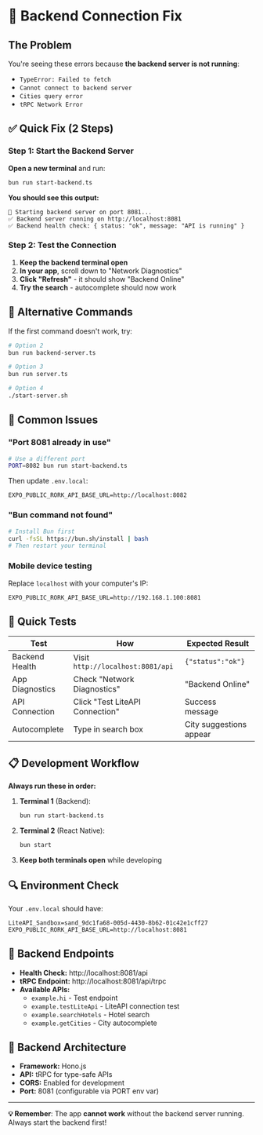 # 🚨 Backend Connection Fix

## The Problem
You're seeing these errors because **the backend server is not running**:
- `TypeError: Failed to fetch`
- `Cannot connect to backend server`
- `Cities query error`
- `tRPC Network Error`

## ✅ Quick Fix (2 Steps)

### Step 1: Start the Backend Server

**Open a new terminal** and run:

```bash
bun run start-backend.ts
```

**You should see this output:**
```
🚀 Starting backend server on port 8081...
✅ Backend server running on http://localhost:8081
✅ Backend health check: { status: "ok", message: "API is running" }
```

### Step 2: Test the Connection

1. **Keep the backend terminal open**
2. **In your app**, scroll down to "Network Diagnostics"
3. **Click "Refresh"** - it should show "Backend Online"
4. **Try the search** - autocomplete should now work

## 🔧 Alternative Commands

If the first command doesn't work, try:

```bash
# Option 2
bun run backend-server.ts

# Option 3
bun run server.ts

# Option 4
./start-server.sh
```

## 🚫 Common Issues

### "Port 8081 already in use"
```bash
# Use a different port
PORT=8082 bun run start-backend.ts
```
Then update `.env.local`:
```env
EXPO_PUBLIC_RORK_API_BASE_URL=http://localhost:8082
```

### "Bun command not found"
```bash
# Install Bun first
curl -fsSL https://bun.sh/install | bash
# Then restart your terminal
```

### Mobile device testing
Replace `localhost` with your computer's IP:
```env
EXPO_PUBLIC_RORK_API_BASE_URL=http://192.168.1.100:8081
```

## 🧪 Quick Tests

| Test | How | Expected Result |
|------|-----|----------------|
| Backend Health | Visit `http://localhost:8081/api` | `{"status":"ok"}` |
| App Diagnostics | Check "Network Diagnostics" | "Backend Online" |
| API Connection | Click "Test LiteAPI Connection" | Success message |
| Autocomplete | Type in search box | City suggestions appear |

## 📋 Development Workflow

**Always run these in order:**

1. **Terminal 1** (Backend):
   ```bash
   bun run start-backend.ts
   ```

2. **Terminal 2** (React Native):
   ```bash
   bun start
   ```

3. **Keep both terminals open** while developing

## 🔍 Environment Check

Your `.env.local` should have:
```env
LiteAPI_Sandbox=sand_9dc1fa68-005d-4430-8b62-01c42e1cff27
EXPO_PUBLIC_RORK_API_BASE_URL=http://localhost:8081
```

## 📡 Backend Endpoints

- **Health Check:** http://localhost:8081/api
- **tRPC Endpoint:** http://localhost:8081/api/trpc
- **Available APIs:**
  - `example.hi` - Test endpoint
  - `example.testLiteApi` - LiteAPI connection test
  - `example.searchHotels` - Hotel search
  - `example.getCities` - City autocomplete

## 🔧 Backend Architecture

- **Framework:** Hono.js
- **API:** tRPC for type-safe APIs
- **CORS:** Enabled for development
- **Port:** 8081 (configurable via PORT env var)

---

**💡 Remember**: The app **cannot work** without the backend server running. Always start the backend first!